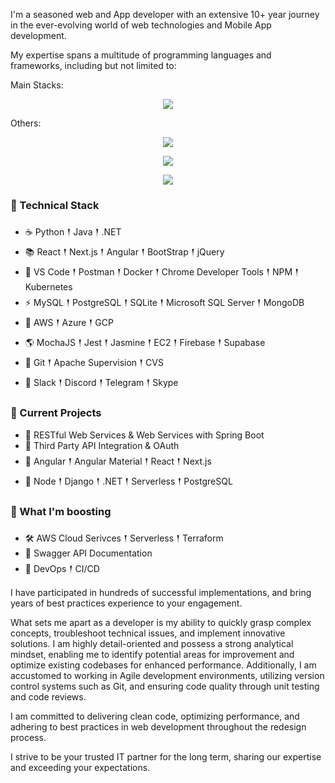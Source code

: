 I'm a seasoned web and App developer with an extensive 10+ year journey in the ever-evolving world of web technologies and Mobile App development.

My expertise spans a multitude of programming languages and frameworks, including but not limited to:

Main Stacks:

<p align="center">
  <img src="https://skillicons.dev/icons?i=angular,react,python,java,cs" />
</p>

Others:

<p align="center">
  <img src="https://skillicons.dev/icons?i=gradle,maven,spring,hibernate,dotnet,jenkins,jest,vim,wasm,vscode,visualstudio" />
</p>
<p align="center">
  <img src="https://skillicons.dev/icons?i=aws,azure,gcp,cloudflare,firebase,supabase,heroku,docker,kubernetes,grafana,prometheus,kafka,nginx,postman,redis" />
</p>
<p align="center">
  <img src="https://skillicons.dev/icons?i=git,github,gitlab,linux" />
</p>

### 🍯 Technical Stack
- ☕ Python 𒑰 Java 𒑰 .NET
- 📚 React 𒑰 Next.js 𒑰 Angular 𒑰 BootStrap 𒑰 jQuery 
- 🎒 VS Code 𒑰 Postman 𒑰 Docker 𒑰 Chrome Developer Tools 𒑰 NPM 𒑰 Kubernetes
- ⚡ MySQL 𒑰 PostgreSQL 𒑰 SQLite 𒑰 Microsoft SQL Server 𒑰 MongoDB
- 🥇 AWS 𒑰 Azure 𒑰 GCP
- 🌎 MochaJS 𒑰 Jest 𒑰 Jasmine 𒑰 EC2 𒑰 Firebase 𒑰 Supabase
- 📣 Git 𒑰 Apache Supervision 𒑰 CVS
- 🚩 Slack 𒑰 Discord 𒑰 Telegram 𒑰 Skype

### 🚧 Current Projects
- 🍃 RESTful Web Services & Web Services with Spring Boot
- 🔗 Third Party API Integration & OAuth
- 🎨 Angular 𒑰 Angular Material 𒑰 React 𒑰 Next.js
- 💪 Node 𒑰 Django 𒑰 .NET 𒑰 Serverless 𒑰 PostgreSQL

### 🌱 What I'm boosting
- 🛠 AWS Cloud Serivces 𒑰 Serverless 𒑰 Terraform
- 📔 Swagger API Documentation
- 🎩 DevOps 𒑰 CI/CD

I have participated in hundreds of successful implementations, and bring years of best practices experience to your engagement.

What sets me apart as a developer is my ability to quickly grasp complex concepts, troubleshoot technical issues, and implement innovative solutions. I am highly detail-oriented and possess a strong analytical mindset, enabling me to identify potential areas for improvement and optimize existing codebases for enhanced performance. Additionally, I am accustomed to working in Agile development environments, utilizing version control systems such as Git, and ensuring code quality through unit testing and code reviews.

I am committed to delivering clean code, optimizing performance, and adhering to best practices in web development throughout the redesign process.

I strive to be your trusted IT partner for the long term, sharing our expertise and exceeding your expectations.
